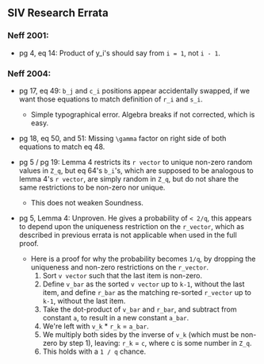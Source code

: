 ## SIV Research Errata

### Neff 2001:
- pg 4, eq 14: Product of y_i's should say from `i = 1`, not `i - 1`.

### Neff 2004:
- pg 17, eq 49: `b_j` and `c_i` positions appear accidentally swapped, if we want those equations to match definition of `r_i` and `s_i`.
  - Simple typographical error. Algebra breaks if not corrected, which is easy.

- pg 18, eq 50, and 51: Missing `\gamma` factor on right side of both equations to match eq 48.

- pg 5 / pg 19: Lemma 4 restricts its `r vector` to unique non-zero random values in `Z_q`, but eq 64's `b_i`'s, which are supposed to be analogous to lemma 4's `r vector`, are simply random in `Z_q`, but do not share the same restrictions to be non-zero nor unique.
  - This does not weaken Soundness.

- pg 5, Lemma 4: Unproven. He gives a probability of `< 2/q`, this appears to depend upon the uniqueness restriction on the `r_vector`, which as described in previous errata is not applicable when used in the full proof.
    - Here is a proof for why the probability becomes `1/q`, by dropping the uniqueness and non-zero restrictions on the `r_vector`.
      1. Sort `v vector` such that the last item is non-zero.
      2. Define `v_bar` as the sorted `v vector` up to `k-1`, without the last item, and define `r_bar` as the matching re-sorted `r_vector` up to `k-1`, without the last item.
      3. Take the dot-product of `v_bar` and `r_bar`, and subtract from constant `a`, to result in a new constant `a_bar`.
      4. We're left with `v_k` * `r_k` = `a_bar`.
      5. We multiply both sides by the inverse of `v_k` (which must be non-zero by step 1), leaving:
         `r_k` = `c`, where c is some number in `Z_q`.
      6. This holds with a `1 / q` chance.
